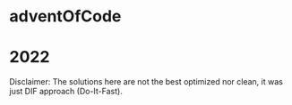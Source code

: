 # adventOfCode
# 2022

Disclaimer: The solutions here are not the best optimized nor clean, it was just DIF approach (Do-It-Fast).
